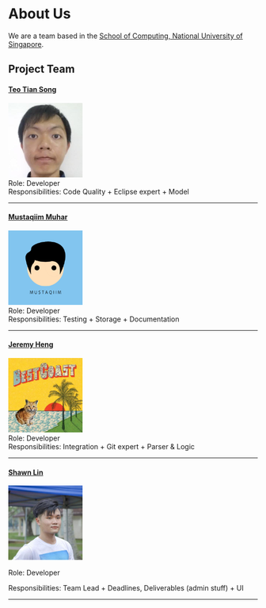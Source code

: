 # About Us

We are a team based in the [School of Computing, National University of Singapore](http://www.comp.nus.edu.sg).

## Project Team

#### [Teo Tian Song](http://github.com/ephyra)
<img src="images/ephyra.jpeg" width="150"><br>
Role: Developer <br>
Responsibilities: Code Quality + Eclipse expert + Model

-----

#### [Mustaqiim Muhar](http://github.com/mustaqiimuhar)
<img src="images/mustaqiimuhar.png" width="150"><br>
Role: Developer <br>
Responsibilities: Testing + Storage + Documentation

-----

#### [Jeremy Heng](http://github.com/nnamon)
<img src="images/nnamon.jpeg" width="150"><br>
Role: Developer <br>
Responsibilities:  Integration + Git expert + Parser & Logic

-----

#### [Shawn Lin](https://github.com/e0003823)
<img src="images/e0003823.jpeg" width="150">

Role: Developer

Responsibilities: Team Lead + Deadlines, Deliverables (admin stuff)  + UI

 -----
